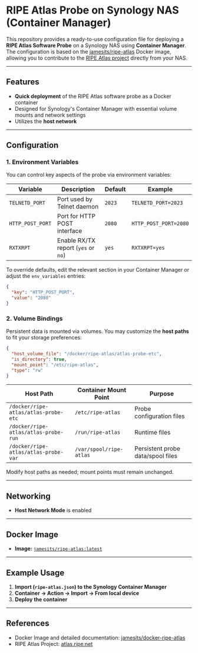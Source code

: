 # RIPE Atlas Probe on Synology NAS (Container Manager)

This repository provides a ready-to-use configuration file for deploying a **RIPE Atlas Software Probe** on a Synology NAS using **Container Manager**. The configuration is based on the [jamesits/ripe-atlas](https://github.com/Jamesits/docker-ripe-atlas) Docker image, allowing you to contribute to the [RIPE Atlas project](https://atlas.ripe.net/) directly from your NAS.

***

## Features

- **Quick deployment** of the RIPE Atlas software probe as a Docker container
- Designed for Synology's Container Manager with essential volume mounts and network settings
- Utilizes the **host network**
***

## Configuration

### 1. Environment Variables

You can control key aspects of the probe via environment variables:

| Variable         | Description                                   | Default     | Example                 |
|------------------|-----------------------------------------------|-------------|-------------------------|
| `TELNETD_PORT`   | Port used by Telnet daemon                    | `2023`      | `TELNETD_PORT=2023`     |
| `HTTP_POST_PORT` | Port for HTTP POST interface                  | `2080`      | `HTTP_POST_PORT=2080`   |
| `RXTXRPT`        | Enable RX/TX report (`yes` or `no`)           | `yes`       | `RXTXRPT=yes`           |

To override defaults, edit the relevant section in your Container Manager or adjust the `env_variables` entries:
```json
{
  "key": "HTTP_POST_PORT",
  "value": "2080"
}
```

### 2. Volume Bindings

Persistent data is mounted via volumes. You may customize the **host paths** to fit your storage preferences:

```json
{
  "host_volume_file": "/docker/ripe-atlas/atlas-probe-etc",
  "is_directory": true,
  "mount_point": "/etc/ripe-atlas",
  "type": "rw"
}
```

| Host Path                               | Container Mount Point        | Purpose                           |
|-----------------------------------------|------------------------------|-----------------------------------|
| `/docker/ripe-atlas/atlas-probe-etc`    | `/etc/ripe-atlas`            | Probe configuration files         |
| `/docker/ripe-atlas/atlas-probe-run`    | `/run/ripe-atlas`            | Runtime files                     |
| `/docker/ripe-atlas/atlas-probe-var`    | `/var/spool/ripe-atlas`      | Persistent probe data/spool files |

Modify host paths as needed; mount points must remain unchanged.

***

## Networking

- **Host Network Mode** is enabled

***

## Docker Image

- **Image:** [`jamesits/ripe-atlas:latest`](https://hub.docker.com/r/jamesits/ripe-atlas)

***

## Example Usage

1. **Import (`ripe-atlas.json`) to the Synology Container Manager**
2. **Container -> Action -> Import -> From local device**
3. **Deploy the container**

***

## References

- Docker Image and detailed documentation: [jamesits/docker-ripe-atlas](https://github.com/Jamesits/docker-ripe-atlas)
- RIPE Atlas Project: [atlas.ripe.net](https://atlas.ripe.net/)